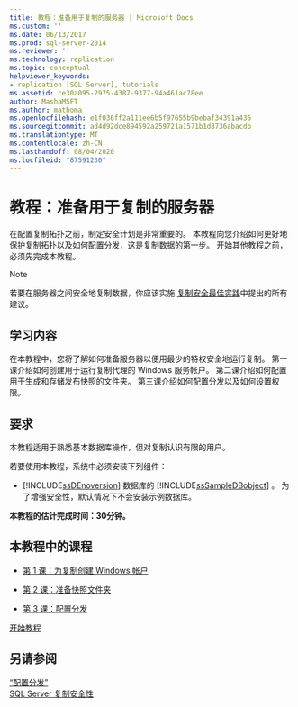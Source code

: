 ```yaml
---
title: 教程：准备用于复制的服务器 | Microsoft Docs
ms.custom: ''
ms.date: 06/13/2017
ms.prod: sql-server-2014
ms.reviewer: ''
ms.technology: replication
ms.topic: conceptual
helpviewer_keywords:
- replication [SQL Server], tutorials
ms.assetid: ce30a095-2975-4387-9377-94a461ac78ee
author: MashaMSFT
ms.author: mathoma
ms.openlocfilehash: e1f036ff2a111ee6b5f97655b9bebaf34391a436
ms.sourcegitcommit: ad4d92dce894592a259721a1571b1d8736abacdb
ms.translationtype: MT
ms.contentlocale: zh-CN
ms.lasthandoff: 08/04/2020
ms.locfileid: "87591230"
---
```

# <a name="tutorial-preparing-the-server-for-replication"></a>教程：准备用于复制的服务器
  在配置复制拓扑之前，制定安全计划是非常重要的。 本教程向您介绍如何更好地保护复制拓扑以及如何配置分发，这是复制数据的第一步。 开始其他教程之前，必须先完成本教程。  
  
> [!NOTE]  
>  若要在服务器之间安全地复制数据，你应该实施 [复制安全最佳实践](security/replication-security-best-practices.md)中提出的所有建议。  
  
## <a name="what-you-will-learn"></a>学习内容  
 在本教程中，您将了解如何准备服务器以便用最少的特权安全地运行复制。 第一课介绍如何创建用于运行复制代理的 Windows 服务帐户。 第二课介绍如何配置用于生成和存储发布快照的文件夹。 第三课介绍如何配置分发以及如何设置权限。  
  
## <a name="requirements"></a>要求  
 本教程适用于熟悉基本数据库操作，但对复制认识有限的用户。  
  
 若要使用本教程，系统中必须安装下列组件：  
  
-   [!INCLUDE[ssDEnoversion](../../includes/ssdenoversion-md.md)] 数据库的 [!INCLUDE[ssSampleDBobject](../../includes/sssampledbobject-md.md)] 。 为了增强安全性，默认情况下不会安装示例数据库。  
  
 **本教程的估计完成时间：30分钟。**  
  
## <a name="lessons-in-this-tutorial"></a>本教程中的课程  
  
-   [第 1 课：为复制创建 Windows 帐户](lesson-1-creating-windows-accounts-for-replication.md)  
  
-   [第 2 课：准备快照文件夹](lesson-2-preparing-the-snapshot-folder.md)  
  
-   [第 3 课：配置分发](lesson-3-configuring-distribution.md)  
  
 [开始教程](lesson-1-creating-windows-accounts-for-replication.md)  
  
## <a name="see-also"></a>另请参阅  
 [“配置分发”](configure-distribution.md)   
 [SQL Server 复制安全性](security/view-and-modify-replication-security-settings.md)  
  
  
